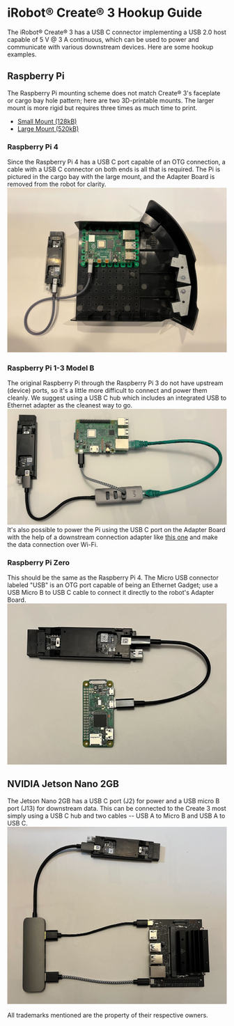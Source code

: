 # iRobot® Create® 3 Hookup Guide

The iRobot® Create® 3 has a USB C connector implementing a USB 2.0 host capable of 5 V @ 3 A continuous, which can be used to power and communicate with various downstream devices. Here are some hookup examples.

## Raspberry Pi
The Raspberry Pi mounting scheme does not match Create® 3's faceplate or cargo bay hole pattern; here are two 3D-printable mounts. The larger mount is more rigid but requires three times as much time to print.

* [Small Mount (128kB)](data/C3-RPi-Mount-Small-20211022.stl)
* [Large Mount (520kB)](data/C3-RPi-Mount-20211022.stl)

### Raspberry Pi 4
Since the Raspberry Pi 4 has a USB C port capable of an OTG connection, a cable with a USB C connector on both ends is all that is required. The Pi is pictured in the cargo bay with the large mount, and the Adapter Board is removed from the robot for clarity.
![Hookup diagram for Raspberry Pi 4](data/hookup_pi4.jpg "Raspberry Pi 4")

### Raspberry Pi 1-3 Model B
The original Raspberry Pi through the Raspberry Pi 3 do not have upstream (device) ports, so it's a little more difficult to connect and power them cleanly. We suggest using a USB C hub which includes an integrated USB to Ethernet adapter as the cleanest way to go.
![Hookup diagram for Raspberry Pi 3B](data/hookup_pi3b.jpg "Raspberry Pi 3B")
It's also possible to power the Pi using the USB C port on the Adapter Board with the help of a downstream connection adapter like [this one](https://www.adafruit.com/product/4090) and make the data connection over Wi-Fi.

### Raspberry Pi Zero
This should be the same as the Raspberry Pi 4. The Micro USB connector labeled "USB" is an OTG port capable of being an Ethernet Gadget; use a USB Micro B to USB C cable to connect it directly to the robot's Adapter Board.
![Hookup diagram for Raspberry Pi Zero](data/hookup_piZ.jpg "Raspberry Pi Zero")

## NVIDIA Jetson Nano 2GB
The Jetson Nano 2GB has a USB C port (J2) for power and a USB micro B port (J13) for downstream data. This can be connected to the Create 3 most simply using a USB C hub and two cables -- USB A to Micro B and USB A to USB C.
![Hookup diagram for Jetson Nano](data/hookup_nano2gb.jpg "Nano 2GB")

All trademarks mentioned are the property of their respective owners.